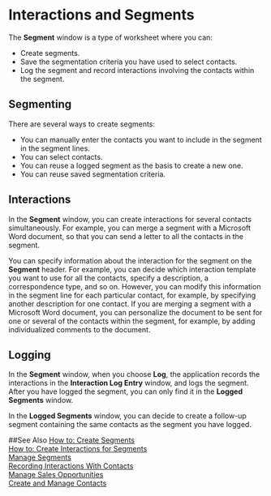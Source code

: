 <properties
                pageTitle="Manage Segments | Project “Madeira”"
                description="Describes how to use segments on contacts in Project “Madeira”"
                services="project-madeira"
                documentationCenter=""
                authors="jswymer"
/>
<tags
    ms.service="project-madeira"
    ms.topic="article"
    ms.devlang="na"
    ms.tgt_pltfrm="na"
    ms.workload="na"
    ms.date="05/12/2016"
    ms.author="europe\jswymer" />

# Interactions and Segments
The **Segment** window is a type of worksheet where you can:

* Create segments.
* Save the segmentation criteria you have used to select contacts.
* Log the segment and record interactions involving the contacts within the segment.

## Segmenting
There are several ways to create segments:

* You can manually enter the contacts you want to include in the segment in the segment lines.
* You can select contacts.
* You can reuse a logged segment as the basis to create a new one.
* You can reuse saved segmentation criteria.

## Interactions
In the **Segment** window, you can create interactions for several contacts simultaneously. For example, you can merge a segment with a Microsoft Word document, so that you can send a letter to all the contacts in the segment.

You can specify information about the interaction for the segment on the **Segment** header. For example, you can decide which interaction template you want to use for all the contacts, specify a description, a correspondence type, and so on. However, you can modify this information in the segment line for each particular contact, for example, by specifying another description for one contact. If you are merging a segment with a Microsoft Word document, you can personalize the document to be sent for one or several of the contacts within the segment, for example, by adding individualized comments to the document.

## Logging
In the **Segment** window, when you choose **Log**, the application records the interactions in the **Interaction Log Entry** window, and logs the segment. After you have logged the segment, you can only find it in the **Logged Segments** window.

In the **Logged Segments** window, you can decide to create a follow-up segment containing the same contacts as the segment you have logged.


##See Also
[How to: Create Segments](marketing-how-create-segment.md)  
[How to: Create Interactions for Segments](marketing-how-create-interactions.md)  
[Manage Segments](marketing-segments.md)  
[Recording Interactions With Contacts](marketing-interactions.md)  
[Manage Sales Opportunities](marketing-manage-sales-opportunities.md)  
[Create and Manage Contacts](marketing-contacts.md)
